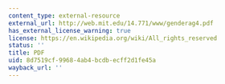 ```yaml
---
content_type: external-resource
external_url: http://web.mit.edu/14.771/www/genderag4.pdf
has_external_license_warning: true
license: https://en.wikipedia.org/wiki/All_rights_reserved
status: ''
title: PDF
uid: 8d7519cf-9968-4ab4-bcdb-ecff2d1fe45a
wayback_url: ''
---
```

